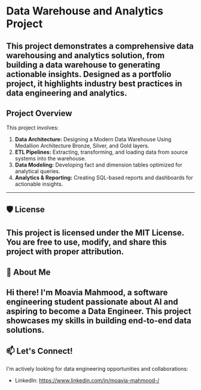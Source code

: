 # Data Warehouse and Analytics Project

This project demonstrates a comprehensive data warehousing and analytics solution, from building a data warehouse to generating actionable insights. Designed as a portfolio project, it highlights industry best practices in data engineering and analytics.
---

## Project Overview
This project involves:

1. **Data Architecture:** Designing a Modern Data Warehouse Using Medallion Architecture Bronze, Silver, and Gold layers.
2. **ETL Pipelines:** Extracting, transforming, and loading data from source systems into the warehouse.
3. **Data Modeling:** Developing fact and dimension tables optimized for analytical queries.
4. **Analytics & Reporting:** Creating SQL-based reports and dashboards for actionable insights.
---
## 🛡️ License
This project is licensed under the MIT License. You are free to use, modify, and share this project with proper attribution.
---
## 👋 About Me
**Hi there! I'm Moavia Mahmood**, a software engineering student passionate about AI and aspiring to become a Data Engineer. This project showcases my skills in building end-to-end data solutions.
---
## 📫 Let's Connect!
I'm actively looking for data engineering opportunities and collaborations:
- LinkedIn: https://www.linkedin.com/in/moavia-mahmood-/


